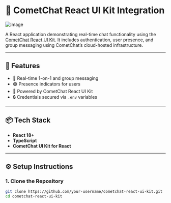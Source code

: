 # 💬 CometChat React UI Kit Integration
![image](https://github.com/user-attachments/assets/d2f40f58-45e9-459e-96ba-44ed2c210ffa)

A React application demonstrating real-time chat functionality using the [CometChat React UI Kit](https://www.cometchat.com/prodocs/uikit/react/quick-start). It includes authentication, user presence, and group messaging using CometChat’s cloud-hosted infrastructure.

---

## 🚀 Features

- 💬 Real-time 1-on-1 and group messaging
- 🟢 Presence indicators for users
- 🧰 Powered by CometChat React UI Kit
- 🔒 Credentials secured via `.env` variables

---

## 📦 Tech Stack

- **React 18+**
- **TypeScript**
- **CometChat UI Kit for React**

---

## ⚙️ Setup Instructions

### 1. Clone the Repository

```bash
git clone https://github.com/your-username/cometchat-react-ui-kit.git
cd cometchat-react-ui-kit


